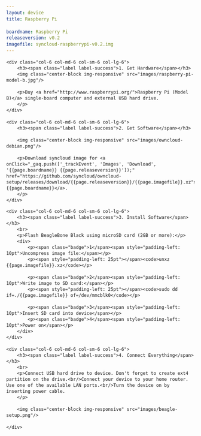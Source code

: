 ```yaml
---
layout: device
title: Raspberry Pi

boardname: Raspberry Pi
releaseversion: v0.2
imagefile: syncloud-raspberrypi-v0.2.img
---
```


<div class="row">

    <div class="col-6 col-md-6 col-sm-6 col-lg-6">
        <h3><span class="label label-success">1. Get Hardware</span></h3>
        <img class="center-block img-responsive" src="images/raspberry-pi-model-b.jpg"/>

        <p>Buy <a href="http://www.raspberrypi.org/">Raspberry Pi (Model B)</a> single-board computer and external USB hard drive.
        </p>
    </div>

    <div class="col-6 col-md-6 col-sm-6 col-lg-6">
        <h3><span class="label label-success">2. Get Software</span></h3>

        <img class="center-block img-responsive" src="images/owncloud-debian.png"/>

        <p>Download syncloud image for <a onClick="_gaq.push(['_trackEvent', 'Images', 'Download', '{{page.boardname}} {{page.releaseversion}}']);" href="https://github.com/syncloud/owncloud-setup/releases/download/{{page.releaseversion}}/{{page.imagefile}}.xz">{{page.boardname}}</a>.
        </p>
    </div>

</div>

<div class="row">

    <div class="col-6 col-md-6 col-sm-6 col-lg-6">
        <h3><span class="label label-success">3. Install Software</span></h3>
        <br>
        <p>Flash BeagleBone Black using microSD card (2GB or more):</p>
        <div>
            <p><span class="badge">1</span><span style="padding-left: 10pt">Uncompress image file:</span></p>
            <p><span style="padding-left: 25pt"></span><code>unxz {{page.imagefile}}.xz</code></p>

            <p><span class="badge">2</span><span style="padding-left: 10pt">Write image to SD card:</span></p>
            <p><span style="padding-left: 25pt"></span><code>sudo dd if=./{{page.imagefile}} of=/dev/mmcblk0</code></p>

            <p><span class="badge">3</span><span style="padding-left: 10pt">Insert SD card into device</span></p>
            <p><span class="badge">4</span><span style="padding-left: 10pt">Power on</span></p>
        </div>
    </div>

    <div class="col-6 col-md-6 col-sm-6 col-lg-6">
        <h3><span class="label label-success">4. Connect Everything</span></h3>
        <br>
        <p>Connect USB hard drive to device. Don't forget to create ext4 partition on the drive.<br/>Connect your device to your home router. Use one of the available LAN ports.<br/>Turn the device on by inserting power cable.
        </p>

        <img class="center-block img-responsive" src="images/beagle-setup.png"/>

    </div>

</div>
